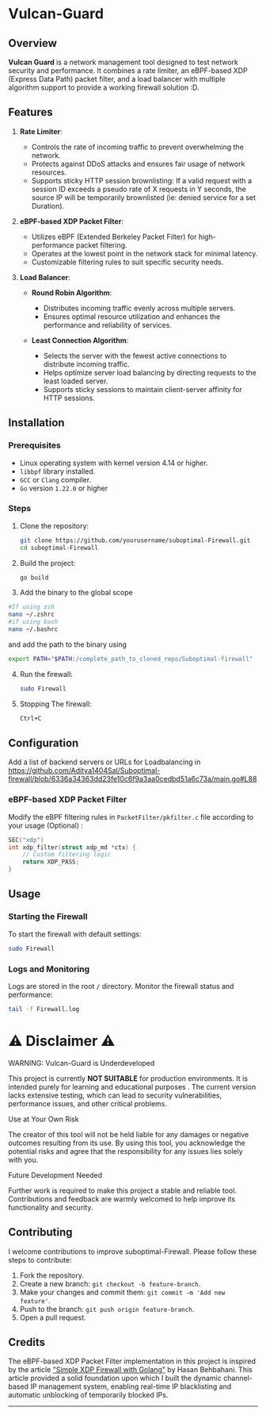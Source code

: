 # Vulcan-Guard

## Overview

**Vulcan Guard** is a network management tool designed to test network security and performance. It combines a rate limiter, an eBPF-based XDP (Express Data Path) packet filter, and a load balancer with multiple algorithm support to provide a working firewall solution :D.

## Features

1. **Rate Limiter**:
   - Controls the rate of incoming traffic to prevent overwhelming the network.
   - Protects against DDoS attacks and ensures fair usage of network resources.
   - Supports sticky HTTP session brownlisting: If a valid request with a session ID exceeds a pseudo rate of X requests in Y seconds, the source IP will be temporarily brownlisted (ie: denied service for a set Duration).

2. **eBPF-based XDP Packet Filter**:
   - Utilizes eBPF (Extended Berkeley Packet Filter) for high-performance packet filtering.
   - Operates at the lowest point in the network stack for minimal latency.
   - Customizable filtering rules to suit specific security needs.

3. **Load Balancer**:
   - **Round Robin Algorithm**:
     - Distributes incoming traffic evenly across multiple servers.
     - Ensures optimal resource utilization and enhances the performance and reliability of services.

   - **Least Connection Algorithm**:
     - Selects the server with the fewest active connections to distribute incoming traffic.
     - Helps optimize server load balancing by directing requests to the least loaded server.
     - Supports sticky sessions to maintain client-server affinity for HTTP sessions.

## Installation

### Prerequisites

- Linux operating system with kernel version 4.14 or higher.
- `libbpf` library installed.
- `GCC` or `Clang` compiler.
- `Go` version `1.22.0` or higher

### Steps

1. Clone the repository:
   ```sh
   git clone https://github.com/yourusername/suboptimal-Firewall.git
   cd suboptimal-Firewall
   ```

2. Build the project:
   ```sh
   go build 
   ```
3. Add the binary to the global scope

```bash
#If using zsh
nano ~/.zshrc
#if using bash
nano ~/.bashrc
```

and add the path to the binary using

```bash
export PATH="$PATH:/complete_path_to_cloned_repo/Suboptimal-firewall"
```

4. Run the firewall:
   ```sh
   sudo Firewall
   ```

5. Stopping The firewall:
   ```sh
   Ctrl+C
   ```

## Configuration

Add a list of backend servers or URLs for Loadbalancing in 
https://github.com/Aditya1404Sal/Suboptimal-firewall/blob/6336a34363dd23fe10c6f9a3aa0cedbd51a6c73a/main.go#L88


### eBPF-based XDP Packet Filter

Modify the eBPF filtering rules in `PacketFilter/pkfilter.c` file according to your usage (Optional) :
```c
SEC("xdp")
int xdp_filter(struct xdp_md *ctx) {
    // Custom filtering logic
    return XDP_PASS;
}
```


## Usage

### Starting the Firewall

To start the firewall with default settings:
```sh
sudo Firewall
```

### Logs and Monitoring

Logs are stored in the root `/` directory. Monitor the firewall status and performance:
```sh
tail -f Firewall.log
```
# ⚠️ Disclaimer ⚠️
WARNING: Vulcan-Guard is Underdeveloped

This project is currently  **NOT SUITABLE** for production environments. It is intended purely for learning and educational purposes . The current version lacks extensive testing, which can lead to security vulnerabilities, performance issues, and other critical problems.

Use at Your Own Risk

The creator of this tool will not be held liable for any damages or negative outcomes resulting from its use. By using this tool, you acknowledge the potential risks and agree that the responsibility for any issues lies solely with you.

Future Development Needed

Further work is required to make this project a stable and reliable tool. Contributions and feedback are warmly welcomed to help improve its functionality and security.

## Contributing

I welcome contributions to improve suboptimal-Firewall. Please follow these steps to contribute:

1. Fork the repository.
2. Create a new branch: `git checkout -b feature-branch`.
3. Make your changes and commit them: `git commit -m 'Add new feature'`.
4. Push to the branch: `git push origin feature-branch`.
5. Open a pull request.

## Credits

The eBPF-based XDP Packet Filter implementation in this project is inspired by the article ["Simple XDP Firewall with Golang"](https://dev.to/xenbytes/simple-xdp-firewall-with-golang-1da3) by Hasan Behbahani. This article provided a solid foundation upon which I built the dynamic channel-based IP management system, enabling real-time IP blacklisting and automatic unblocking of temporarily blocked IPs.


---
